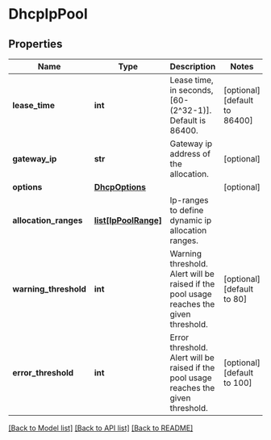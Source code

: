 # DhcpIpPool

## Properties
Name | Type | Description | Notes
------------ | ------------- | ------------- | -------------
**lease_time** | **int** | Lease time, in seconds, [60-(2^32-1)]. Default is 86400. | [optional] [default to 86400]
**gateway_ip** | **str** | Gateway ip address of the allocation. | [optional] 
**options** | [**DhcpOptions**](DhcpOptions.md) |  | [optional] 
**allocation_ranges** | [**list[IpPoolRange]**](IpPoolRange.md) | Ip-ranges to define dynamic ip allocation ranges. | 
**warning_threshold** | **int** | Warning threshold. Alert will be raised if the pool usage reaches the given threshold.  | [optional] [default to 80]
**error_threshold** | **int** | Error threshold. Alert will be raised if the pool usage reaches the given threshold.  | [optional] [default to 100]

[[Back to Model list]](../README.md#documentation-for-models) [[Back to API list]](../README.md#documentation-for-api-endpoints) [[Back to README]](../README.md)

